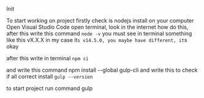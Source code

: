 Init 

To start working on project firstly check is nodejs install on your computer
Open Visual Studio Code open terminal, look in the internet how do this, after this write this command `node -v` you must see in terminal something like this vX.X.X in my case it`s v14.5.0, you maybe have different, it`s okay 

after this write in terminal `npm ci`

and write this command npm install --global gulp-cli
and write this to check if all correct install `gulp --version`

to start project run command gulp